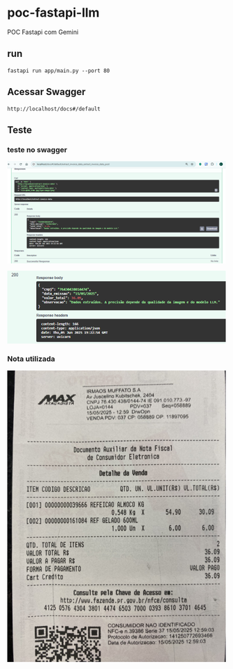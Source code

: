 # poc-fastapi-llm
POC Fastapi com Gemini

## run

```
fastapi run app/main.py --port 80
```

## Acessar Swagger

```
http://localhost/docs#/default
```

## Teste

### teste no swagger

<div align="center">

![](notas-fiscais/teste1.PNG)

![](notas-fiscais/teste1b.PNG)

</div>

### Nota utilizada

<div align="center">

![](notas-fiscais/nota1.PNG) 

</div>
